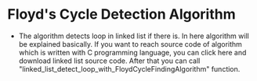 # Floyd's Cycle Detection Algorithm
- The algorithm detects loop in linked list if there is. In here algorithm will be explained basically. If you want to reach source code of algorithm which is written with C programming language, you can click here and download linked list source code. After that you can call "linked_list_detect_loop_with_FloydCycleFindingAlgorithm" function.

